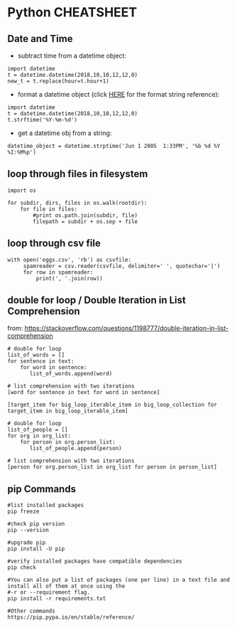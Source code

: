 # Python CHEATSHEET

## Date and Time

- subtract time from a datetime object:
```
import datetime
t = datetime.datetime(2018,10,10,12,12,0)
new_t = t.replace(hour=t.hour+1)
```
- format a datetime object (click [HERE](https://docs.python.org/2/library/datetime.html#strftime-and-strptime-behavior) for the format string reference):
```
import datetime
t = datetime.datetime(2018,10,10,12,12,0)
t.strftime('%Y-%m-%d')
```
- get a datetime obj from a string:
```
datetime_object = datetime.strptime('Jun 1 2005  1:33PM', '%b %d %Y %I:%M%p')
```



## loop through files in filesystem
```
import os

for subdir, dirs, files in os.walk(rootdir):
    for file in files:
        #print os.path.join(subdir, file)
        filepath = subdir + os.sep + file

```

## loop through csv file
```
with open('eggs.csv', 'rb') as csvfile:
     spamreader = csv.reader(csvfile, delimiter=' ', quotechar='|')
     for row in spamreader:
         print(', '.join(row))
```


## double for loop / Double Iteration in List Comprehension
from: https://stackoverflow.com/questions/1198777/double-iteration-in-list-comprehension

```
# double for loop
list_of_words = []
for sentence in text:
    for word in sentence:
       list_of_words.append(word)

# list comprehension with two iterations
[word for sentence in text for word in sentence]

[target_item for big_loop_iterable_item in big_loop_collection for target_item in big_loop_iterable_item]

```

```
# double for loop
list_of_people = []
for org in org_list:
    for person in org.person_list:
       list_of_people.append(person)

# list comprehension with two iterations
[person for org.person_list in org_list for person in person_list]
```

## pip Commands
```
#list installed packages
pip freeze

#check pip version
pip --version

#upgrade pip
pip install -U pip

#verify installed packages have compatible dependencies
pip check

#You can also put a list of packages (one per line) in a text file and install all of them at once using the 
#-r or --requirement flag.
pip install -r requirements.txt

#Other commands 
https://pip.pypa.io/en/stable/reference/
```


